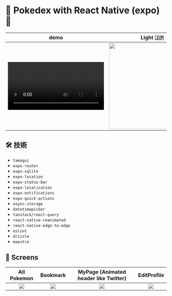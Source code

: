 # 🦁 Pokedex with React Native (expo) 🦊

|demo|Light 🇯🇵 |Dark 🇺🇲 |
|:--:|:--:|:--:|
|<video src="https://github.com/user-attachments/assets/bfcfba98-251f-46b4-b630-94b0dd038a4f" />|<img width="270" src="https://github.com/user-attachments/assets/b8e1a0cb-e013-4557-bfb8-dfc676628b34"/>|<img width="270" src="https://github.com/user-attachments/assets/cb8d56ec-b1b3-4369-8782-5bd3142135c0"/>|


## 🛠 技術
- `tamagui`
- `expo-router`
- `expo-sqlite`
- `expo-location`
- `expo-status-bar`
- `expo-localization`
- `expo-notifications`
- `expo-quick-actions`
- `async-storage`
- `datetimepicker`
- `tanstack/react-query`
- `react-native-reanimated`
- `react-native-edge-to-edge`
- `eslint`
- `drizzle`
- `maestro`

## 📱 Screens

|All Pokemon|Bookmark|MyPage (Animated header like Twitter)|EditProfile|
|:--:|:--:|:--:|:--:|
|<img src="https://github.com/user-attachments/assets/622b2205-fdfe-4100-936a-333c7ffe04df"/>|<img src="https://github.com/user-attachments/assets/86c41ce5-4467-4d39-b766-bfb401bf52e0"/>|<img src="https://github.com/user-attachments/assets/18a8fa1a-165d-43dc-80d7-4232d0a6cfcb"/>|<img src="https://github.com/user-attachments/assets/d4424d76-5cf2-4baa-b134-6d079df9aead"/>|

